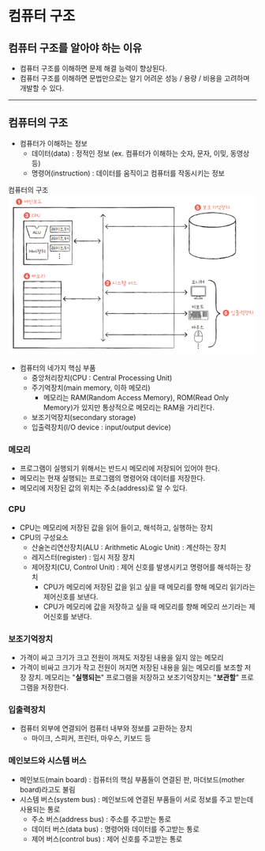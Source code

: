 # 컴퓨터 구조

## 컴퓨터 구조를 알아야 하는 이유

* 컴퓨터 구조를 이해하면 <a>문제 해결</a> 능력이 향상된다.
* 컴퓨터 구조를 이해하면 문법만으로는 알기 어려운 <a>성능 / 용량 / 비용</a>을 고려하며 개발할 수 있다.

<hr>

## 컴퓨터의 구조
* 컴퓨터가 이해하는 정보
    * 데이터(data) : 정적인 정보 (ex. 컴퓨터가 이해하는 숫자, 문자, 이밎, 동영상 등)
    * 명령어(instruction) : 데이터를 움직이고 컴퓨터를 작동시키는 정보


컴퓨터의 구조
![컴퓨터구조](./image/컴퓨터구조.png)

* 컴퓨터의 네가지 핵심 부품
    * 중앙처리장치(CPU : Central Processing Unit)
    * 주기억장치(main memory, 이하 메모리)
        * 메모리는 RAM(Random Access Memory), ROM(Read Only Memory)가 있지만 통상적으로 메모리는 RAM을 가리킨다.
    * 보조기억장치(secondary storage)
    * 입출력장치(I/O device : input/output device)


### 메모리
* 프로그램이 실행되기 위해서는 반드시 메모리에 저장되어 있어야 한다.
* 메모리는 현재 실행되는 프로그램의 명령어와 데이터를 저장한다.
* 메모리에 저장된 값의 위치는 주소(address)로 알 수 있다.

### CPU
* CPU는 메모리에 저장된 값을 읽어 들이고, 해석하고, 실행하는 장치
* CPU의 구성요소
    * 산술논리연산장치(ALU : Arithmetic ALogic Unit) : 계산하는 장치
    * 레지스터(register) : 임시 저장 장치
    * 제어장치(CU, Control Unit) : 제어 신호를 발생시키고 명령어를 해석하는 장치
        * CPU가 메모리에 저장된 값을 읽고 싶을 때 메모리를 향해 <a>메모리 읽기</a>라는 제어신호를 보낸다.
        * CPU가 메모리에 값을 저장하고 싶을 때 메모리를 향해 <a>메모리 쓰기</a>라는 제어신호를 보낸다.

### 보조기억장치
* 가격이 싸고 크기가 크고 전원이 꺼져도 저장된 내용을 잃지 않는 메모리
* 가격이 비싸고 크기가 작고 전원이 꺼지면 저장된 내용을 잃는 메모리를 보조할 저장 장치. 메모리는 "__실행되는__" 프로그램을 저장하고 보조기억장치는 "__보관할__" 프로그램을 저장한다.

### 입출력장치
* 컴퓨터 외부에 연결되어 컴퓨터 내부와 정보를 교환하는 장치
    * 마이크, 스피커, 프린터, 마우스, 키보드 등

### 메인보드와 시스템 버스
* 메인보드(main board) : 컴퓨터의 핵심 부품들이 연결된 판, 마더보드(mother board)라고도 불림
* 시스템 버스(system bus) : 메인보드에 연결된 부품들이 서로 정보를 주고 받는데 사용되는 통로
    * 주소 버스(address bus) : 주소를 주고받는 통로
    * 데이터 버스(data bus) : 명령어와 데이터를 주고받는 통로
    * 제어 버스(control bus) : 제어 신호를 주고받는 통로